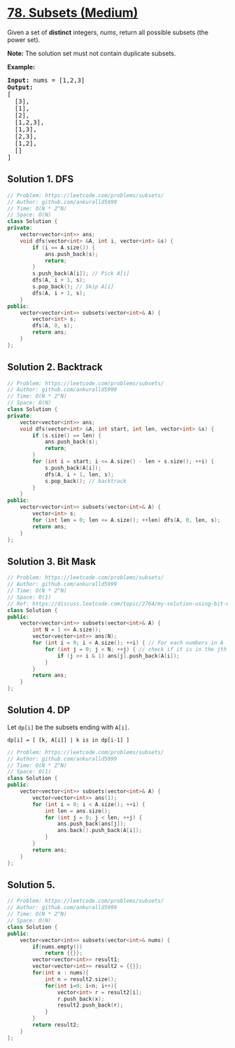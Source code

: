 # [78. Subsets (Medium)](https://leetcode.com/problems/subsets/)

<p>Given a set of <strong>distinct</strong> integers, <em>nums</em>, return all possible subsets (the power set).</p>

<p><strong>Note:</strong> The solution set must not contain duplicate subsets.</p>

<p><strong>Example:</strong></p>

<pre><strong>Input:</strong> nums = [1,2,3]
<strong>Output:</strong>
[
  [3],
&nbsp; [1],
&nbsp; [2],
&nbsp; [1,2,3],
&nbsp; [1,3],
&nbsp; [2,3],
&nbsp; [1,2],
&nbsp; []
]</pre>


## Solution 1. DFS

```cpp
// Problem: https://leetcode.com/problems/subsets/
// Author: github.com/ankuralld5999
// Time: O(N * 2^N)
// Space: O(N)
class Solution {
private:
    vector<vector<int>> ans;
    void dfs(vector<int> &A, int i, vector<int> &s) {
        if (i == A.size()) {
            ans.push_back(s);
            return;
        }
        s.push_back(A[i]); // Pick A[i]
        dfs(A, i + 1, s);
        s.pop_back(); // Skip A[i]
        dfs(A, i + 1, s);
    }
public:
    vector<vector<int>> subsets(vector<int>& A) {
        vector<int> s;
        dfs(A, 0, s);
        return ans;
    }
};
```

## Solution 2. Backtrack

```cpp
// Problem: https://leetcode.com/problems/subsets/
// Author: github.com/ankuralld5999
// Time: O(N * 2^N)
// Space: O(N)
class Solution {
private:
    vector<vector<int>> ans;
    void dfs(vector<int> &A, int start, int len, vector<int> &s) {
        if (s.size() == len) {
            ans.push_back(s);
            return;
        }
        for (int i = start; i <= A.size() - len + s.size(); ++i) {
            s.push_back(A[i]);
            dfs(A, i + 1, len, s);
            s.pop_back(); // backtrack
        }
    }
public:
    vector<vector<int>> subsets(vector<int>& A) {
        vector<int> s;
        for (int len = 0; len <= A.size(); ++len) dfs(A, 0, len, s);
        return ans;
    }
};
```

## Solution 3. Bit Mask

```cpp
// Problem: https://leetcode.com/problems/subsets/
// Author: github.com/ankuralld5999
// Time: O(N * 2^N)
// Space: O(1)
// Ref: https://discuss.leetcode.com/topic/2764/my-solution-using-bit-manipulation
class Solution {
public:
    vector<vector<int>> subsets(vector<int>& A) {
        int N = 1 << A.size();
        vector<vector<int>> ans(N);
        for (int i = 0; i < A.size(); ++i) { // For each numbers in A
            for (int j = 0; j < N; ++j) { // check if it is in the jth subset in the output
                if (j >> i & 1) ans[j].push_back(A[i]);
            }
        }
        return ans;
    }
};
```

## Solution 4. DP

Let `dp[i]` be the subsets ending with `A[i]`.

```
dp[i] = [ [k, A[i]] | k is in dp[i-1] ]
```

```cpp
// Problem: https://leetcode.com/problems/subsets/
// Author: github.com/ankuralld5999
// Time: O(N * 2^N)
// Space: O(1)
class Solution {
public:
    vector<vector<int>> subsets(vector<int>& A) {
        vector<vector<int>> ans(1);
        for (int i = 0; i < A.size(); ++i) {
            int len = ans.size();
            for (int j = 0; j < len; ++j) {
                ans.push_back(ans[j]);
                ans.back().push_back(A[i]);
            }
        }
        return ans;
    }
};
```

## Solution 5.

```cpp
// Problem: https://leetcode.com/problems/subsets/
// Author: github.com/ankuralld5999
// Time: O(N * 2^N)
// Space: O(N)
class Solution {
public:
    vector<vector<int>> subsets(vector<int>& nums) {
        if(nums.empty())
            return {{}};
        vector<vector<int>> result1;
        vector<vector<int>> result2 = {{}};
        for(int x : nums){
            int n = result2.size();
            for(int i=0; i<n; i++){
                vector<int> r = result2[i];
                r.push_back(x);
                result2.push_back(r);
            }
        }
        return result2;
    }
};
```
